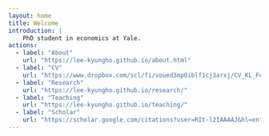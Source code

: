 ```yaml
---
layout: home
title: Welcome
introduction: |
    PhD student in economics at Yale.
actions:
  - label: "About"
    url: "https://lee-kyungho.github.io/about.html"
  - label: "CV"
    url: "https://www.dropbox.com/scl/fi/voued3mp0iblf1cj3arxj/CV_KL_Feb_2024.pdf?rlkey=arrjyub0vvzwz9nrvmkwbzf0w&dl=0"
  - label: "Research"
    url: "https://lee-kyungho.github.io/research/"
  - label: "Teaching"
    url: "https://lee-kyungho.github.io/teaching/"
  - label: "Scholar"
    url: "https://scholar.google.com/citations?user=RIt-l2IAAAAJ&hl=en"
---
```

